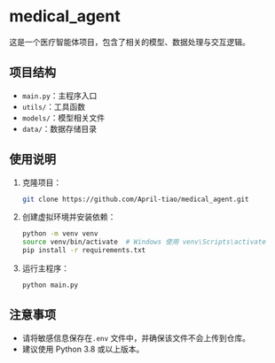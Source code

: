 # medical_agent

这是一个医疗智能体项目，包含了相关的模型、数据处理与交互逻辑。

## 项目结构

- `main.py`：主程序入口
- `utils/`：工具函数
- `models/`：模型相关文件
- `data/`：数据存储目录

## 使用说明

1. 克隆项目：
   ```bash
   git clone https://github.com/April-tiao/medical_agent.git
   ```

2. 创建虚拟环境并安装依赖：
   ```bash
   python -m venv venv
   source venv/bin/activate  # Windows 使用 venv\Scripts\activate
   pip install -r requirements.txt
   ```

3. 运行主程序：
   ```bash
   python main.py
   ```

## 注意事项

- 请将敏感信息保存在`.env` 文件中，并确保该文件不会上传到仓库。
- 建议使用 Python 3.8 或以上版本。


